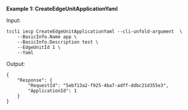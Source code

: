 **Example 1: CreateEdgeUnitApplicationYaml**



Input: 

```
tccli iecp CreateEdgeUnitApplicationYaml --cli-unfold-argument  \
    --BasicInfo.Name app \
    --BasicInfo.Description test \
    --EdgeUnitId 1 \
    --Yaml 
```

Output: 
```
{
    "Response": {
        "RequestId": "5ebf13a2-f925-4ba7-adff-ddbc21d355e3",
        "ApplicationId": 1
    }
}
```

